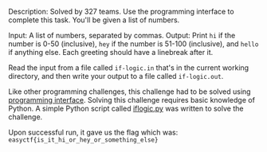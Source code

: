 Description: Solved by 327 teams.
Use the programming interface to complete this task. You'll be given a list of numbers.

Input: A list of numbers, separated by commas.
Output: Print `hi` if the number is 0-50 (inclusive), `hey` if the number is 51-100 (inclusive), and `hello` if anything else. Each greeting should have a linebreak after it.

Read the input from a file called `if-logic.in` that's in the current working directory, and then write your output to a file called `if-logic.out`. 

Like other programming challenges, this challenge had to be solved using [programming interface](https://www.easyctf.com/programming). Solving this challenge requires basic knowledge of Python.
A simple Python script called [iflogic.py](./iflogic.py) was written to solve the challenge.

Upon successful run, it gave us the flag which was:
`easyctf{is_it_hi_or_hey_or_something_else}`
